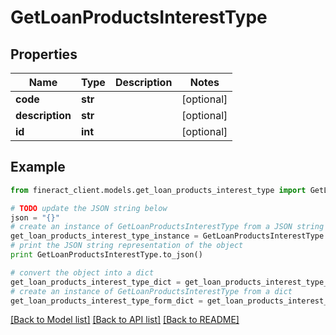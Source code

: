# GetLoanProductsInterestType


## Properties

Name | Type | Description | Notes
------------ | ------------- | ------------- | -------------
**code** | **str** |  | [optional] 
**description** | **str** |  | [optional] 
**id** | **int** |  | [optional] 

## Example

```python
from fineract_client.models.get_loan_products_interest_type import GetLoanProductsInterestType

# TODO update the JSON string below
json = "{}"
# create an instance of GetLoanProductsInterestType from a JSON string
get_loan_products_interest_type_instance = GetLoanProductsInterestType.from_json(json)
# print the JSON string representation of the object
print GetLoanProductsInterestType.to_json()

# convert the object into a dict
get_loan_products_interest_type_dict = get_loan_products_interest_type_instance.to_dict()
# create an instance of GetLoanProductsInterestType from a dict
get_loan_products_interest_type_form_dict = get_loan_products_interest_type.from_dict(get_loan_products_interest_type_dict)
```
[[Back to Model list]](../README.md#documentation-for-models) [[Back to API list]](../README.md#documentation-for-api-endpoints) [[Back to README]](../README.md)


